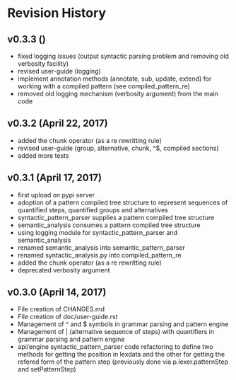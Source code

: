 Revision History
================


v0.3.3 ()
---------------------
* fixed logging issues (output syntactic parsing problem and removing old verbosity facility) 
* revised user-guide (logging)
* implement annotation methods (annotate, sub, update, extend) for working with a compiled pattern (see compiled_pattern_re) 
* removed old logging mechanism (verbosity argument) from the main code


v0.3.2 (April 22, 2017)
---------------------
* added the chunk operator (as a re rewritting rule)
* revised user-guide (group, alternative, chunk, ^$, compiled sections)
* added more tests


v0.3.1 (April 17, 2017)
---------------------
* first upload on pypi server
* adoption of a pattern compiled tree structure to represent sequences of quantified steps, quantified groups and alternatives
* syntactic_pattern_parser supplies a pattern compiled tree structure
* semantic_analysis consumes a pattern compiled tree structure
* using logging module for syntactic_pattern_parser and semantic_analysis
* renamed semantic_analysis into semantic_pattern_parser
* renamed syntactic_analysis.py into compiled_pattern_re
* added the chunk operator (as a re rewritting rule)
* deprecated verbosity argument

v0.3.0 (April 14, 2017)
---------------------
* File creation of CHANGES.md 
* File creation of doc/user-guide.rst
* Management of ^ and $ symbols in grammar parsing and pattern engine 
* Management of | (alternative sequence of steps) with quantifiers in grammar parsing and pattern engine 
* api/engine syntactic_pattern_parser code refactoring to define two methods for getting the position in lexdata and the other for getting the refered form of the pattern step (previously done via p.lexer.patternStep and setPatternStep)

